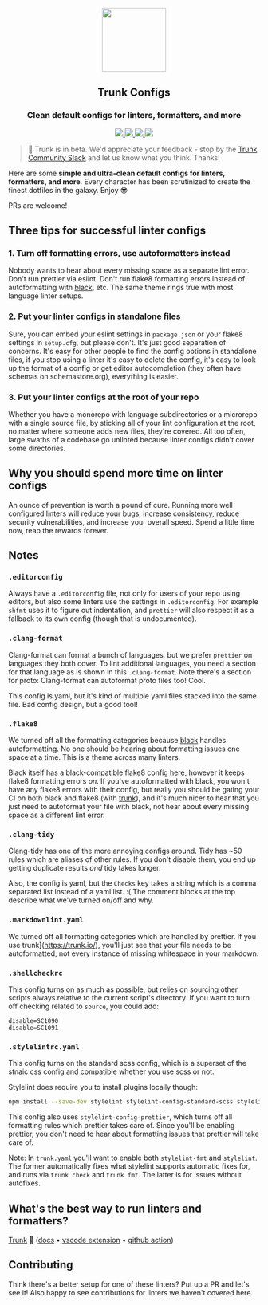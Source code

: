 <!-- trunk-ignore(markdownlint/MD041) -->
<p align="center">
  <a href="https://docs.trunk.io">
    <img height="128" src="https://static.trunk.io/assets/vscode_icon.png" />
  </a>
</p>
<h2 align="center">Trunk Configs</h2>
<h3 align="center">Clean default configs for linters, formatters, and more</h2>
<p align="center">
  <a href="https://trunk.io">
    <img src="https://github.com/trunk-io/trunk-action/actions/workflows/pr.yaml/badge.svg"/>
  </a>
  <a href="https://marketplace.visualstudio.com/items?itemName=Trunk.io">
    <img src="https://img.shields.io/visual-studio-marketplace/i/Trunk.io?logo=visualstudiocode"/>
  </a>
  <a href="https://slack.trunk.io">
    <img src="https://img.shields.io/badge/slack-slack.trunk.io-blue?logo=slack"/>
  </a>
  <a href="https://docs.trunk.io">
    <img src="https://img.shields.io/badge/docs.trunk.io-7f7fcc?label=docs&logo=readthedocs&labelColor=555555&logoColor=ffffff"/>
  </a>
</p>

> 🎉 Trunk is in beta. We'd appreciate your feedback - stop by the
> [Trunk Community Slack](https://slack.trunk.io/) and let us know what you think. Thanks!

Here are some **simple and ultra-clean default configs for linters, formatters, and more**. Every
character has been scrutinized to create the finest dotfiles in the galaxy. Enjoy 😎

PRs are welcome!

## Three tips for successful linter configs

### 1. Turn off formatting errors, use autoformatters instead

Nobody wants to hear about every missing space as a separate lint error. Don't run prettier via
eslint. Don't run flake8 formatting errors instead of autoformatting with
[black](https://github.com/psf/black), etc. The same theme rings true with most language linter
setups.

### 2. Put your linter configs in standalone files

Sure, you can embed your eslint settings in `package.json` or your flake8 settings in `setup.cfg`,
but please don't. It's just good separation of concerns. It's easy for other people to find the
config options in standalone files, if you stop using a linter it's easy to delete the config, it's
easy to look up the format of a config or get editor autocompletion (they often have schemas on
schemastore.org), everything is easier.

### 3. Put your linter configs at the root of your repo

Whether you have a monorepo with language subdirectories or a microrepo with a single source file,
by sticking all of your lint configuration at the root, no matter where someone adds new files,
they're covered. All too often, large swaths of a codebase go unlinted because linter configs didn't
cover some directories.

## Why you should spend more time on linter configs

An ounce of prevention is worth a pound of cure. Running more well configured linters will reduce
your bugs, increase consistency, reduce security vulnerabilities, and increase your overall speed.
Spend a little time now, reap the rewards forever.

## Notes

### `.editorconfig`

Always have a `.editorconfig` file, not only for users of your repo using editors, but also some
linters use the settings in `.editorconfig`. For example `shfmt` uses it to figure out indentation,
and `prettier` will also respect it as a fallback to its own config (though that is undocumented).

### `.clang-format`

Clang-format can format a bunch of languages, but we prefer `prettier` on languages they both cover.
To lint additional languages, you need a section for that language as is shown in this
`.clang-format`. Note there's a section for proto: Clang-format can autoformat proto files too!
Cool.

This config is yaml, but it's kind of multiple yaml files stacked into the same file. Bad config
design, but a good tool!

### `.flake8`

We turned off all the formatting categories because [black](https://github.com/psf/black) handles
autoformatting. No one should be hearing about formatting issues one space at a time. This is a
theme across many linters.

Black itself has a black-compatible flake8 config
[here](https://github.com/psf/black/blob/main/.flake8), however it keeps flake8 formatting errors
_on_. If you've autoformatted with black, you won't have any flake8 errors with their config, but
really you should be gating your CI on both black and flake8 (with [trunk](https://trunk.io/)), and
it's much nicer to hear that you just need to autoformat your file with black, not hear about every
missing space as a different lint error.

### `.clang-tidy`

Clang-tidy has one of the more annoying configs around. Tidy has ~50 rules which are aliases of
other rules. If you don't disable them, you end up getting duplicate results _and_ tidy takes
longer.

Also, the config is yaml, but the `Checks` key takes a string which is a comma separated list
instead of a yaml list. :( The comment blocks at the top describe what we've turned on/off and why.

### `.markdownlint.yaml`

We turned off all formatting categories which are handled by prettier. If you use
trunk](https://trunk.io/), you'll just see that your file needs to be autoformatted, not every
instance of missing whitespace in your markdown.

### `.shellcheckrc`

This config turns on as much as possible, but relies on sourcing other scripts always relative to
the current script's directory. If you want to turn off checking related to `source`, you could add:

```text
disable=SC1090
disable=SC1091
```

### `.stylelintrc.yaml`

This config turns on the standard scss config, which is a superset of the stnaic css config and
compatible whether you use scss or not.

Stylelint does require you to install plugins locally though:

```bash
npm install --save-dev stylelint stylelint-config-standard-scss stylelint-config-prettier
```

This config also uses `stylelint-config-prettier`, which turns off all formatting rules which
prettier takes care of. Since you'll be enabling prettier, you don't need to hear about formatting
issues that prettier will take care of.

Note: In `trunk.yaml` you'll want to enable both `stylelint-fmt` and `stylelint`. The former
automatically fixes what stylelint supports automatic fixes for, and runs via `trunk check` and
`trunk fmt`. The latter is for issues without autofixes.

## What's the best way to run linters and formatters?

[Trunk](https://trunk.io/) 🎉 ([docs](https://docs.trunk.io) •
[vscode extension](https://marketplace.visualstudio.com/items?itemName=trunk.io) •
[github action](https://github.com/trunk-io/trunk-action))

## Contributing

Think there's a better setup for one of these linters? Put up a PR and let's see it! Also happy to
see contributions for linters we haven't covered here.
